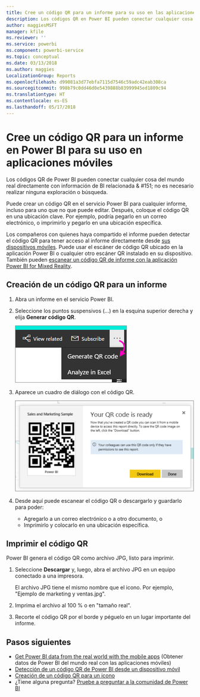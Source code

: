 ```yaml
---
title: Cree un código QR para un informe para su uso en las aplicaciones móviles de Power BI
description: Los códigos QR en Power BI pueden conectar cualquier cosa del mundo real directamente con información de BI en la aplicación móvil de Power BI, sin que se necesite una búsqueda.
author: maggiesMSFT
manager: kfile
ms.reviewer: ''
ms.service: powerbi
ms.component: powerbi-service
ms.topic: conceptual
ms.date: 03/13/2018
ms.author: maggies
LocalizationGroup: Reports
ms.openlocfilehash: d99081a3d77ebfa7115d7546c59adc42eab308ca
ms.sourcegitcommit: 998b79c0dd46d0e5439888b83999945ed1809c94
ms.translationtype: HT
ms.contentlocale: es-ES
ms.lasthandoff: 05/17/2018
---
```

# <a name="create-a-qr-code-for-a-report-in-power-bi-to-use-in-the-mobile-apps"></a>Cree un código QR para un informe en Power BI para su uso en aplicaciones móviles
Los códigos QR de Power BI pueden conectar  cualquier cosa del mundo real directamente con información de BI relacionada & #151; no es necesario realizar ninguna exploración o búsqueda.

Puede crear un código QR en el servicio Power BI para cualquier informe, incluso para uno que no que puede editar. Después, coloque el código QR en una ubicación clave. Por ejemplo, podría pegarlo en un correo electrónico, o imprimirlo y pegarlo en una ubicación específica. 

Los compañeros con quienes haya compartido el informe pueden detectar el código QR para tener acceso al informe directamente desde [sus dispositivos móviles](mobile-apps-qr-code.md). Puede usar el escáner de código QR ubicado en la aplicación Power BI o cualquier otro escáner QR instalado en su dispositivo. También pueden [escanear un código QR de informe con la aplicación Power BI for Mixed Reality](mobile-mixed-reality-app.md#scan-a-report-qr-code-in-holographic-view).

## <a name="create-a-qr-code-for-a-report"></a>Creación de un código QR para un informe
1. Abra un informe en el servicio Power BI.
2. Seleccione los puntos suspensivos (...) en la esquina superior derecha y elija **Generar código QR**. 
   
    ![](media/service-create-qr-code-for-report/power-bi-create-qr-code-report.png)
3. Aparece un cuadro de diálogo con el código QR. 
   
    ![](media/service-create-qr-code-for-report/powerbi_report_qrcode.png)
4. Desde aquí puede escanear el código QR o descargarlo y guardarlo para poder: 
   
   * Agregarlo a un correo electrónico o a otro documento, o 
   * Imprimirlo y colocarlo en una ubicación específica. 

## <a name="print-the-qr-code"></a>Imprimir el código QR
Power BI genera el código QR como archivo JPG, listo para imprimir. 

1. Seleccione **Descargar** y, luego, abra el archivo JPG en un equipo conectado a una impresora.  
   
   El archivo JPG tiene el mismo nombre que el icono. Por ejemplo, "Ejemplo de marketing y ventas.jpg".
   
1. Imprima el archivo al 100 % o en "tamaño real".  
2. Recorte el código QR por el borde y péguelo en un lugar importante del informe. 

## <a name="next-steps"></a>Pasos siguientes
* [Get Power BI data from the real world with the mobile apps](mobile-apps-data-in-real-world-context.md) (Obtener datos de Power BI del mundo real con las aplicaciones móviles)
* [Detección de un código QR de Power BI desde un dispositivo móvil](mobile-apps-qr-code.md)
* [Creación de un código QR para un icono](service-create-qr-code-for-tile.md)
* ¿Tiene alguna pregunta? [Pruebe a preguntar a la comunidad de Power BI](http://community.powerbi.com/)

